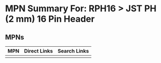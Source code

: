 



# MPN Summary For: RPH16 > JST PH (2 mm) 16 Pin Header

## MPNs
  

|MPN|Direct Links|Search Links|
| :--- | :--- | :--- |
||||
